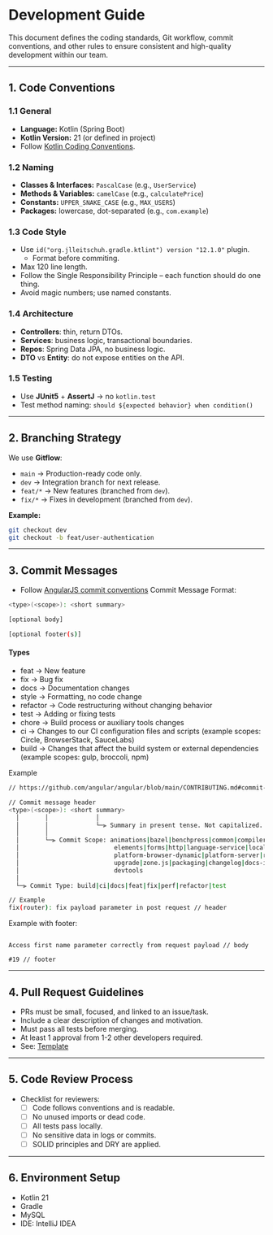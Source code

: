 # Development Guide

This document defines the coding standards, Git workflow, commit conventions, and other rules to ensure consistent and high-quality development within our team.

---

## 1. Code Conventions

### 1.1 General
- **Language:** Kotlin (Spring Boot)
- **Kotlin Version:** 21 (or defined in project)
- Follow [Kotlin Coding Conventions](https://kotlinlang.org/docs/coding-conventions.html).

### 1.2 Naming
- **Classes & Interfaces:** `PascalCase` (e.g., `UserService`)
- **Methods & Variables:** `camelCase` (e.g., `calculatePrice`)
- **Constants:** `UPPER_SNAKE_CASE` (e.g., `MAX_USERS`)
- **Packages:** lowercase, dot-separated (e.g., `com.example`)

### 1.3 Code Style
- Use `id("org.jlleitschuh.gradle.ktlint") version "12.1.0"` plugin.
  - Format before commiting.
- Max 120 line length.
- Follow the Single Responsibility Principle – each function should do one thing.
- Avoid magic numbers; use named constants.

### 1.4 Architecture
- **Controllers**: thin, return DTOs.
- **Services**: business logic, transactional boundaries.
- **Repos**: Spring Data JPA, no business logic.
- **DTO** vs **Entity**: do not expose entities on the API.

### 1.5 Testing
- Use **JUnit5** + **AssertJ** -> no `kotlin.test`
- Test method naming: `should ${expected behavior} when condition()`

---

## 2. Branching Strategy

We use **Gitflow**:

- `main` → Production-ready code only.
- `dev` → Integration branch for next release.
- `feat/*` → New features (branched from `dev`).
- `fix/*` → Fixes in development (branched from `dev`).

**Example:**
```bash
git checkout dev
git checkout -b feat/user-authentication
```

---

## 3. Commit Messages
- Follow [AngularJS commit conventions](https://gist.github.com/stephenparish/9941e89d80e2bc58a153)
  Commit Message Format:
```bash
<type>(<scope>): <short summary>

[optional body]

[optional footer(s)]
```

#### Types
- feat → New feature
- fix → Bug fix
- docs → Documentation changes
- style → Formatting, no code change
- refactor → Code restructuring without changing behavior
- test → Adding or fixing tests
- chore → Build process or auxiliary tools changes
- ci -> Changes to our CI configuration files and scripts (example scopes: Circle, BrowserStack, SauceLabs)
- build -> Changes that affect the build system or external dependencies (example scopes: gulp, broccoli, npm)


Example
```bash 
// https://github.com/angular/angular/blob/main/CONTRIBUTING.md#commit-message-header

// Commit message header
<type>(<scope>): <short summary>
  │       │             │
  │       │             └─⫸ Summary in present tense. Not capitalized. No period at the end.
  │       │
  │       └─⫸ Commit Scope: animations|bazel|benchpress|common|compiler|compiler-cli|core|
  │                          elements|forms|http|language-service|localize|platform-browser|
  │                          platform-browser-dynamic|platform-server|router|service-worker|
  │                          upgrade|zone.js|packaging|changelog|docs-infra|migrations|
  │                          devtools
  │
  └─⫸ Commit Type: build|ci|docs|feat|fix|perf|refactor|test

// Example 
fix(router): fix payload parameter in post request // header
```

Example with footer:
```fix(router): fix payload parameter in post request // header

Access first name parameter correctly from request payload // body

#19 // footer
```

---

## 4. Pull Request Guidelines
- PRs must be small, focused, and linked to an issue/task.
- Include a clear description of changes and motivation.
- Must pass all tests before merging.
- At least 1 approval from 1-2 other developers required.
- See: [Template](PULL_REQUEST_TEMPLATE.md)

---

## 5. Code Review Process
- Checklist for reviewers:
  - [ ] Code follows conventions and is readable.
  - [ ] No unused imports or dead code.
  - [ ] All tests pass locally.
  - [ ] No sensitive data in logs or commits.
  - [ ] SOLID principles and DRY are applied.
  
---

## 6. Environment Setup
- Kotlin 21
- Gradle
- MySQL
- IDE: IntelliJ IDEA




